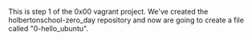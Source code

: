 This is step 1 of the 0x00 vagrant project. We've created the holbertonschool-zero_day repository and now are going to create a file called "0-hello_ubuntu".